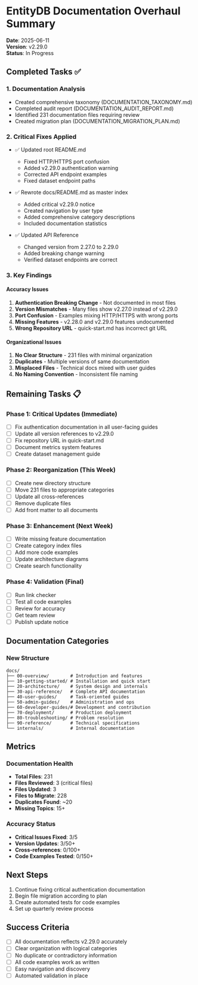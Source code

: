 # EntityDB Documentation Overhaul Summary

**Date**: 2025-06-11  
**Version**: v2.29.0  
**Status**: In Progress

## Completed Tasks ✅

### 1. Documentation Analysis
- Created comprehensive taxonomy (DOCUMENTATION_TAXONOMY.md)
- Completed audit report (DOCUMENTATION_AUDIT_REPORT.md)
- Identified 231 documentation files requiring review
- Created migration plan (DOCUMENTATION_MIGRATION_PLAN.md)

### 2. Critical Fixes Applied
- ✅ Updated root README.md
  - Fixed HTTP/HTTPS port confusion
  - Added v2.29.0 authentication warning
  - Corrected API endpoint examples
  - Fixed dataset endpoint paths
  
- ✅ Rewrote docs/README.md as master index
  - Added critical v2.29.0 notice
  - Created navigation by user type
  - Added comprehensive category descriptions
  - Included documentation statistics

- ✅ Updated API Reference
  - Changed version from 2.27.0 to 2.29.0
  - Added breaking change warning
  - Verified dataset endpoints are correct

### 3. Key Findings

#### Accuracy Issues
1. **Authentication Breaking Change** - Not documented in most files
2. **Version Mismatches** - Many files show v2.27.0 instead of v2.29.0
3. **Port Confusion** - Examples mixing HTTP/HTTPS with wrong ports
4. **Missing Features** - v2.28.0 and v2.29.0 features undocumented
5. **Wrong Repository URL** - quick-start.md has incorrect git URL

#### Organizational Issues
1. **No Clear Structure** - 231 files with minimal organization
2. **Duplicates** - Multiple versions of same documentation
3. **Misplaced Files** - Technical docs mixed with user guides
4. **No Naming Convention** - Inconsistent file naming

## Remaining Tasks 📋

### Phase 1: Critical Updates (Immediate)
- [ ] Fix authentication documentation in all user-facing guides
- [ ] Update all version references to v2.29.0
- [ ] Fix repository URL in quick-start.md
- [ ] Document metrics system features
- [ ] Create dataset management guide

### Phase 2: Reorganization (This Week)
- [ ] Create new directory structure
- [ ] Move 231 files to appropriate categories
- [ ] Update all cross-references
- [ ] Remove duplicate files
- [ ] Add front matter to all documents

### Phase 3: Enhancement (Next Week)
- [ ] Write missing feature documentation
- [ ] Create category index files
- [ ] Add more code examples
- [ ] Update architecture diagrams
- [ ] Create search functionality

### Phase 4: Validation (Final)
- [ ] Run link checker
- [ ] Test all code examples
- [ ] Review for accuracy
- [ ] Get team review
- [ ] Publish update notice

## Documentation Categories

### New Structure
```
docs/
├── 00-overview/        # Introduction and features
├── 10-getting-started/ # Installation and quick start
├── 20-architecture/    # System design and internals
├── 30-api-reference/   # Complete API documentation
├── 40-user-guides/     # Task-oriented guides
├── 50-admin-guides/    # Administration and ops
├── 60-developer-guides/# Development and contribution
├── 70-deployment/      # Production deployment
├── 80-troubleshooting/ # Problem resolution
├── 90-reference/       # Technical specifications
└── internals/          # Internal documentation
```

## Metrics

### Documentation Health
- **Total Files**: 231
- **Files Reviewed**: 3 (critical files)
- **Files Updated**: 3
- **Files to Migrate**: 228
- **Duplicates Found**: ~20
- **Missing Topics**: 15+

### Accuracy Status
- **Critical Issues Fixed**: 3/5
- **Version Updates**: 3/50+
- **Cross-references**: 0/100+
- **Code Examples Tested**: 0/150+

## Next Steps

1. Continue fixing critical authentication documentation
2. Begin file migration according to plan
3. Create automated tests for code examples
4. Set up quarterly review process

## Success Criteria

- [ ] All documentation reflects v2.29.0 accurately
- [ ] Clear organization with logical categories
- [ ] No duplicate or contradictory information
- [ ] All code examples work as written
- [ ] Easy navigation and discovery
- [ ] Automated validation in place